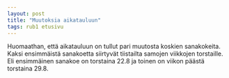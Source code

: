 ```yaml
---
layout: post
title: "Muutoksia aikatauluun"
tags: rub1 etusivu
---
```


Huomaathan, että aikatauluun on tullut pari muutosta koskien sanakokeita. Kaksi ensimmäistä sanakoetta siirtyvät tiistailta samojen viikkojen torstaille. Eli ensimmäinen sanakoe on torstaina 22.8 ja toinen on viikon päästä torstaina 29.8.
